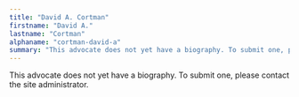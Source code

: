 ```yaml
---
title: "David A. Cortman"
firstname: "David A."
lastname: "Cortman"
alphaname: "cortman-david-a"
summary: "This advocate does not yet have a biography. To submit one, please contact the site administrator."
---
```

This advocate does not yet have a biography. To submit one, please contact the site administrator.

